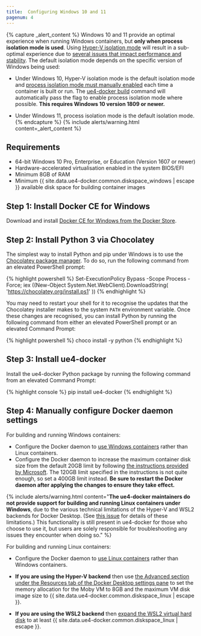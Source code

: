 ```yaml
---
title:  Configuring Windows 10 and 11
pagenum: 4
---
```


{% capture _alert_content %}
Windows 10 and 11 provide an optimal experience when running Windows containers, but **only when process isolation mode is used**. Using [Hyper-V isolation mode](https://docs.microsoft.com/en-us/virtualization/windowscontainers/manage-containers/hyperv-container) will result in a sub-optimal experience due to [several issues that impact performance and stability](../read-these-first/windows-container-primer). The default isolation mode depends on the specific version of Windows being used:

- Under Windows 10, Hyper-V isolation mode is the default isolation mode and [process isolation mode must manually enabled](https://docs.microsoft.com/en-us/virtualization/windowscontainers/about/faq#can-i-run-windows-containers-in-process-isolated-mode-on-windows-10-) each time a container is built or run. The [ue4-docker build](../commands/build) command will automatically pass the flag to enable process isolation mode where possible. **This requires Windows 10 version 1809 or newer.**

- Under Windows 11, process isolation mode is the default isolation mode.
{% endcapture %}
{% include alerts/warning.html content=_alert_content %}


## Requirements

- 64-bit Windows 10 Pro, Enterprise, or Education (Version 1607 or newer)
- Hardware-accelerated virtualisation enabled in the system BIOS/EFI
- Minimum 8GB of RAM
- Minimum {{ site.data.ue4-docker.common.diskspace_windows | escape }} available disk space for building container images


## Step 1: Install Docker CE for Windows

Download and install [Docker CE for Windows from the Docker Store](https://store.docker.com/editions/community/docker-ce-desktop-windows).


## Step 2: Install Python 3 via Chocolatey

The simplest way to install Python and pip under Windows is to use the [Chocolatey package manager](https://chocolatey.org/). To do so, run the following command from an elevated PowerShell prompt:

{% highlight powershell %}
Set-ExecutionPolicy Bypass -Scope Process -Force;
iex ((New-Object System.Net.WebClient).DownloadString(
	'https://chocolatey.org/install.ps1'
))
{% endhighlight %}

You may need to restart your shell for it to recognise the updates that the Chocolatey installer makes to the system `PATH` environment variable. Once these changes are recognised, you can install Python by running the following command from either an elevated PowerShell prompt or an elevated Command Prompt:

{% highlight powershell %}
choco install -y python
{% endhighlight %}


## Step 3: Install ue4-docker

Install the ue4-docker Python package by running the following command from an elevated Command Prompt:

{% highlight console %}
pip install ue4-docker
{% endhighlight %}


## Step 4: Manually configure Docker daemon settings

For building and running Windows containers:

- Configure the Docker daemon to [use Windows containers](https://docs.docker.com/desktop/windows/#switch-between-windows-and-linux-containers) rather than Linux containers.
- Configure the Docker daemon to increase the maximum container disk size from the default 20GB limit by following [the instructions provided by Microsoft](https://docs.microsoft.com/en-us/virtualization/windowscontainers/manage-containers/container-storage#storage-limits). The 120GB limit specified in the instructions is not quite enough, so set a 400GB limit instead. **Be sure to restart the Docker daemon after applying the changes to ensure they take effect.**

{% include alerts/warning.html content="**The ue4-docker maintainers do not provide support for building and running Linux containers under Windows**, due to the various technical limitations of the Hyper-V and WSL2 backends for Docker Desktop. (See [this issue](https://github.com/adamrehn/ue4-docker/issues/205) for details of these limitations.) This functionality is still present in ue4-docker for those who choose to use it, but users are solely responsible for troubleshooting any issues they encounter when doing so." %}

For building and running Linux containers:

- Configure the Docker daemon to [use Linux containers](https://docs.docker.com/desktop/windows/#switch-between-windows-and-linux-containers) rather than Windows containers.

- **If you are using the Hyper-V backend** then use [the Advanced section under the Resources tab of the Docker Desktop settings pane](https://docs.docker.com/desktop/windows/#resources) to set the memory allocation for the Moby VM to 8GB and the maximum VM disk image size to {{ site.data.ue4-docker.common.diskspace_linux | escape }}.

- **If you are using the WSL2 backend** then [expand the WSL2 virtual hard disk](https://docs.microsoft.com/en-us/windows/wsl/compare-versions#expanding-the-size-of-your-wsl-2-virtual-hard-disk) to at least {{ site.data.ue4-docker.common.diskspace_linux | escape }}.
